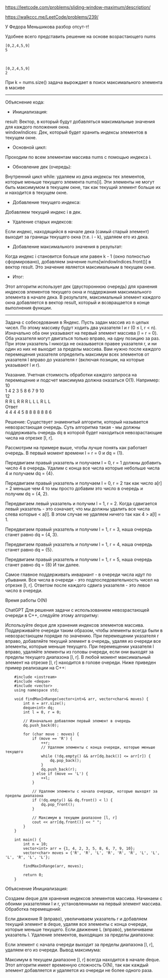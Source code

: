 https://leetcode.com/problems/sliding-window-maximum/description/

https://walkccc.me/LeetCode/problems/239/

У Федора Меньшикова разбор отсут-т!

Удобнее всего представить решение на основе возрастающего nums

    [0,2,4,5,9]
    5

<br>

    [0,2,4,5,9]
    2

При k = nums.size() задача вырождает в поиск максимального элемента в масиве
    
____

Объяснение кода:
* Инициализация:

result: Вектор, в который будут добавляться максимальные значения для каждого положения окна.  
windowIndices: Дек, который будет хранить индексы элементов в текущем окне.


* Основной цикл:

Проходим по всем элементам массива nums с помощью индекса i.

* Обновление дек (очередь):

Внутренний цикл while: удаляем из дека индексы тех элементов, которые меньше текущего элемента nums[i]. Эти элементы не могут быть максимумом в текущем окне, так как текущий элемент больше их и находится в текущем окне.

* Добавление текущего индекса:

Добавляем текущий индекс i в дек.

* Удаление старых индексов:

Если индекс, находящийся в начале дека (самый старый элемент) выходит за границы текущего окна (т.е. i - k), удаляем его из дека.

* Добавление максимального значения в результат:

Когда индекс i становится больше или равен k - 1 (окно полностью сформировано), добавляем значение nums[windowIndices.front()] в вектор result. Это значение является максимальным в текущем окне.

* Итог:

Этот алгоритм использует дек (двустороннюю очередь) для хранения индексов элементов текущего окна и поддержания максимального элемента в начале дека. В результате, максимальный элемент каждого окна добавляется в вектор result, который и возвращается в конце выполнения функции.

___

Задача с собеседования в Яндекс. 
Пусть задан массив из n целых чисел. По этому массиву будут ходить два указателя l и r (0 ≤ l, r < n). Изначально оба они указывают на первый элемент массива (l = r = 0). Оба указателя могут двигаться только вправо, на одну позицию за раз. При этом указатель l никогда не оказывается правее указателя r, и ни один из них не выходит за пределы массива. Вам нужно после каждого перемещения указателя определить максимум всех элементов от указателя l вправо до указателя r (включая позиции, на которые указывают l и r).

Указание. Учетная стоимость обработки каждого запроса на перемещение и подсчет максимума должна оказаться O(1).
Например: 
10  
1 4 2 3 5 8 6 7 9 10  
12  
R R L R R R L L L R L L  
Ответ  
4 4 4 4 5 8 8 8 8 8 8 6 

Решение: 
Существует знаменитый алгоритм, который называется невозрастающая очередь. 
Суть алгоритма такая - мы должны поддерживать очередь dq в которой будет находиться невозрастающие числа на отрезке [l, r]. 

Рассмотрим на примере выше, чтобы лучше понять как работает очередь. 
В первый момент времени l = r = 0 и dq = {1}. 

Передвигаем правый указатель и получаем l = 0, r = 1 должны добавить число 4 в очередь. Удалим с конца все числа которые небольше числа 4 и получаем dq = {4}. 

Передвигаем правый указатель и получаем l = 0, r = 2 так как число a[r] = 2 меньше чем 4 то мы просто добавим это число в очередь и получим dq = {4, 2}. 

Передвигаем левый указатель и получим l = 1, r = 2. Когда сдвигается левый указатель - это означает, что мы должны удалить все числа слева которые < a[l]. В этом случае не удаляем ничего так как 4 > a[l] = 1. 

Передвигаем правый указатель и получим l = 1, r = 3, наша очередь станет равно dq = {4, 3}. 

Передвигаем правый указатель и получим l = 1, r = 4, наша очередь станет равно dq = {5}. 

Передвигаем правый указатель и получим l = 1, r = 5, наша очередь станет равно dq = {8}
И так далее. 

Самое главное поддерживать инвариант - в очереди числа идут по убывания. Все числа в очереди - это подпоследовательность чисел на отрезке [l, r]. 
Ответом после каждого сдвига указателя - это левое число в очереди. 


Время работы O(N)

ChatGPT
Для решения задачи с использованием невозрастающей очереди в C++, следуйте этому алгоритму:

Используйте deque для хранения индексов элементов массива.
Поддерживайте очереди таким образом, чтобы элементы всегда были в невозрастающем порядке по значению.
При перемещении указателя r вправо, добавляйте текущий элемент в очередь, удаляя из очереди все элементы, которые меньше текущего.
При перемещении указателя l вправо, удаляйте элементы из головы очереди, если они выходят за пределы текущего диапазона [l, r].
В любой момент максимальный элемент на отрезке [l, r] находится в голове очереди.
Ниже приведен пример реализации на C++:


        #include <iostream>
        #include <deque>
        #include <vector>
        using namespace std;
        
        void findMaxInRange(vector<int>& arr, vector<char>& moves) {
            int n = arr.size();
            deque<int> dq;
            int l = 0, r = 0;
        
            // Изначально добавляем первый элемент в очередь
            dq.push_back(0);
        
            for (char move : moves) {
                if (move == 'R') {
                    ++r;
                    // Удаляем элементы с конца очереди, которые меньше текущего
                    while (!dq.empty() && arr[dq.back()] <= arr[r]) {
                        dq.pop_back();
                    }
                    dq.push_back(r);
                } else if (move == 'L') {
                    ++l;
                }
        
                // Удаляем элементы с начала очереди, которые выходят за пределы диапазона
                if (!dq.empty() && dq.front() < l) {
                    dq.pop_front();
                }
        
                // Максимум в текущем диапазоне [l, r]
                cout << arr[dq.front()] << " ";
            }
        }
        
        int main() {
            int n = 10;
            vector<int> arr = {1, 4, 2, 3, 5, 8, 6, 7, 9, 10};
            vector<char> moves = {'R', 'R', 'L', 'R', 'R', 'R', 'L', 'L', 'L', 'R', 'L', 'L'};
        
            findMaxInRange(arr, moves);
        
            return 0;
        }

Объяснение
Инициализация:

Создаем deque для хранения индексов элементов массива.
Начинаем с обоими указателями l и r, установленными на первый элемент массива.
Обработка перемещений:

Если движение R (вправо), увеличиваем указатель r и добавляем текущий элемент в deque, удаляя все элементы с конца очереди, которые меньше текущего.
Если движение L (вправо), увеличиваем указатель l.
Удаление элементов, выходящих за пределы диапазона:

Если элемент с начала очереди выходит за пределы диапазона [l, r], удаляем его из очереди.
Вывод максимума:

Максимум в текущем диапазоне [l, r] всегда находится в начале deque.
Этот алгоритм имеет временную сложность O(N), так как каждый элемент добавляется и удаляется из очереди не более одного раза.
